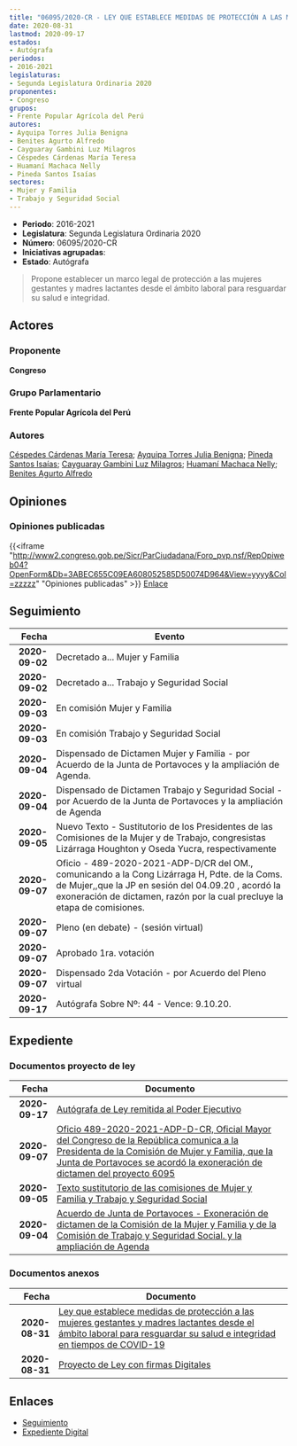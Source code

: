 ```yaml
---
title: "06095/2020-CR - LEY QUE ESTABLECE MEDIDAS DE PROTECCIÓN A LAS MUJERES GESTANTES Y MADRES LACTANTES DESDE EL ÁMBITO LABORAL PARA RESGUARDAR SU SALUD E INTEGRIDAD EN TIEMPOS DE COVID-19"
date: 2020-08-31
lastmod: 2020-09-17
estados:
- Autógrafa
periodos:
- 2016-2021
legislaturas:
- Segunda Legislatura Ordinaria 2020
proponentes:
- Congreso
grupos:
- Frente Popular Agrícola del Perú
autores:
- Ayquipa Torres Julia Benigna
- Benites Agurto Alfredo
- Cayguaray Gambini Luz Milagros
- Céspedes Cárdenas María Teresa
- Huamaní Machaca Nelly
- Pineda Santos Isaías
sectores:
- Mujer y Familia
- Trabajo y Seguridad Social
---
```

- **Periodo**: 2016-2021
- **Legislatura**: Segunda Legislatura Ordinaria 2020
- **Número**: 06095/2020-CR
- **Iniciativas agrupadas**: 
- **Estado**: Autógrafa

> Propone establecer un marco legal de protección a las mujeres gestantes y madres lactantes desde el ámbito laboral para resguardar su salud e integridad.


## Actores

### Proponente

**Congreso**

### Grupo Parlamentario

**Frente Popular Agrícola del Perú**

### Autores

[Céspedes Cárdenas María Teresa](mailto:mailto:mcespedes@congreso.gob.pe); [Ayquipa Torres Julia Benigna](mailto:mailto:jayquipa@congreso.gob.pe); [Pineda Santos Isaías](mailto:mailto:ipineda@congreso.gob.pe); [Cayguaray Gambini Luz Milagros](mailto:mailto:lcayguaray@congreso.gob.pe); [Huamaní Machaca Nelly](mailto:mailto:nhuamani@congreso.gob.pe); [Benites Agurto Alfredo](mailto:mailto:abenites@congreso.gob.pe)

## Opiniones

### Opiniones publicadas

{{<iframe "http://www2.congreso.gob.pe/Sicr/ParCiudadana/Foro_pvp.nsf/RepOpiweb04?OpenForm&Db=3ABEC655C09EA608052585D50074D964&View=yyyy&Col=zzzzz" "Opiniones publicadas" >}}
[Enlace](http://www2.congreso.gob.pe/Sicr/ParCiudadana/Foro_pvp.nsf/RepOpiweb04?OpenForm&Db=3ABEC655C09EA608052585D50074D964&View=yyyy&Col=zzzzz)


## Seguimiento

| Fecha | Evento |
|------:|--------|
| **2020-09-02** | Decretado a... Mujer y Familia |
| **2020-09-02** | Decretado a... Trabajo y Seguridad Social |
| **2020-09-03** | En comisión Mujer y Familia |
| **2020-09-03** | En comisión Trabajo y Seguridad Social |
| **2020-09-04** | Dispensado de Dictamen Mujer y Familia - por Acuerdo de la Junta de Portavoces y la ampliación de Agenda. |
| **2020-09-04** | Dispensado de Dictamen Trabajo y Seguridad Social - por Acuerdo de la Junta de Portavoces y la ampliación de Agenda |
| **2020-09-05** | Nuevo Texto - Sustitutorio de los Presidentes de las Comisiones de la Mujer y de Trabajo, congresistas Lizárraga Houghton y Oseda Yucra, respectivamente |
| **2020-09-07** | Oficio - 489-2020-2021-ADP-D/CR del OM., comunicando a la Cong Lizárraga H, Pdte. de la Coms. de Mujer,,que la JP en sesión del 04.09.20 , acordó la exoneración de dictamen, razón por la cual precluye la etapa de comisiones. |
| **2020-09-07** | Pleno (en debate) - (sesión virtual) |
| **2020-09-07** | Aprobado 1ra. votación |
| **2020-09-07** | Dispensado 2da Votación - por Acuerdo del Pleno virtual |
| **2020-09-17** | Autógrafa Sobre Nº: 44 - Vence: 9.10.20. |

## Expediente

### Documentos proyecto de ley

| Fecha | Documento |
|------:|-----------|
| **2020-09-17** | [Autógrafa de Ley remitida al Poder Ejecutivo](http://www.leyes.congreso.gob.pe/Documentos/2016_2021/Autografas/Ley_y_de_Resolucion_Legislativa/AU0609520200917.pdf) |
| **2020-09-07** | [Oficio 489-2020-2021-ADP-D-CR, Oficial Mayor del Congreso de la República comunica a la Presidenta de la Comisión de Mujer y Familia, que la Junta de Portavoces se acordó la exoneración de dictamen del proyecto 6095](http://www.leyes.congreso.gob.pe/Documentos/2016_2021/Oficios/Oficialia_Mayor/OFICIO-489-2020-2021-ADP-D-CR.pdf) |
| **2020-09-05** | [Texto sustitutorio de las comisiones de Mujer y Familia y Trabajo y Seguridad Social](http://www.leyes.congreso.gob.pe/Documentos/2016_2021/Texto_Sustitutorio/Proyectos_de_Ley/TS0609520200905.pdf) |
| **2020-09-04** | [Acuerdo de Junta de Portavoces - Exoneración de dictamen de la Comisión de la Mujer y Familia y de la Comisión de Trabajo y Seguridad Social. y la ampliación de Agenda](http://www.leyes.congreso.gob.pe/Documentos/2016_2021/Acuerdos/Junta_Portavoces/AJP06095-20200904.pdf) |

### Documentos anexos

| Fecha | Documento |
|------:|-----------|
| **2020-08-31** | [Ley que establece medidas de protección a las mujeres gestantes y madres lactantes desde el ámbito laboral para resguardar su salud e integridad en tiempos de COVID-19](http://www.leyes.congreso.gob.pe/Documentos/2016_2021/Proyectos_de_Ley_y_de_Resoluciones_Legislativas/PL06095-20200831.pdf) |
| **2020-08-31** | [Proyecto de Ley con firmas Digitales](http://www.leyes.congreso.gob.pe/Documentos/2016_2021/Proyectos_de_Ley_y_de_Resoluciones_Legislativas/Proyectos_Firmas_digitales/PL06095.pdf) |

## Enlaces

- [Seguimiento](http://www2.congreso.gob.pe/Sicr/TraDocEstProc/CLProLey2016.nsf/f7fff46988ca05b1052578e100829cc7/3d51065e8eb93fcc052585d700599e6e?OpenDocument)
- [Expediente Digital](http://www2.congreso.gob.pe/Sicr/TraDocEstProc/Expvirt_2011.nsf/visbusqptramdoc1621/06095?opendocument)

